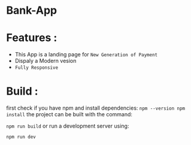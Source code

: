 # Bank-App

# Features :
- This App is a landing page for `New Generation of Payment` 
- Dispaly a Modern vesion
- `Fully Responsive`

# Build :
first check if you have npm and install dependencies:
`npm --version
npm install`
the project can be built with the command:

`npm run build`
or run a development server using:

`npm run dev`
